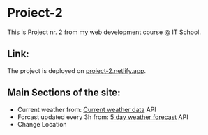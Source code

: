 # Proiect-2

This is Project nr. 2 from my web development course @ IT School.

## Link:

The project is deployed on [proiect-2.netlify.app](https://proiect-2.netlify.app/).

## Main Sections of the site:

- Current weather from: [Current weather data](https://openweathermap.org/current) API
- Forcast updated every 3h from: [5 day weather forecast](https://openweathermap.org/forecast5) API
- Change Location


